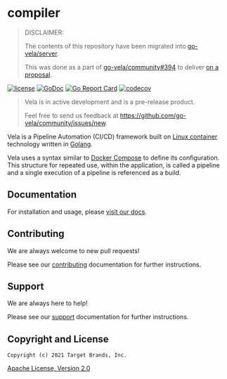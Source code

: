 # compiler

> DISCLAIMER:
>
> The contents of this repository have been migrated into [go-vela/server](https://github.com/go-vela/server).
>
> This was done as a part of [go-vela/community#394](https://github.com/go-vela/community/issues/394) to deliver [on a proposal](https://github.com/go-vela/community/blob/master/proposals/2021/08-25_repo-structure.md).

[![license](https://img.shields.io/crates/l/gl.svg)](../LICENSE)
[![GoDoc](https://godoc.org/github.com/go-vela/compiler?status.svg)](https://godoc.org/github.com/go-vela/compiler)
[![Go Report Card](https://goreportcard.com/badge/go-vela/compiler)](https://goreportcard.com/report/go-vela/compiler)
[![codecov](https://codecov.io/gh/go-vela/compiler/branch/master/graph/badge.svg)](https://codecov.io/gh/go-vela/compiler)

> Vela is in active development and is a pre-release product.
>
> Feel free to send us feedback at https://github.com/go-vela/community/issues/new.

Vela is a Pipeline Automation (CI/CD) framework built on [Linux container](https://linuxcontainers.org/) technology written in [Golang](https://golang.org/).

Vela uses a syntax similar to [Docker Compose](https://docs.docker.com/compose/) to define its configuration. This structure for repeated use, within the application, is called a pipeline and a single execution of a pipeline is referenced as a build.

## Documentation

For installation and usage, please [visit our docs](https://go-vela.github.io/docs).

## Contributing

We are always welcome to new pull requests!

Please see our [contributing](CONTRIBUTING.md) documentation for further instructions.

## Support

We are always here to help!

Please see our [support](SUPPORT.md) documentation for further instructions.

## Copyright and License

```
Copyright (c) 2021 Target Brands, Inc.
```

[Apache License, Version 2.0](http://www.apache.org/licenses/LICENSE-2.0)
